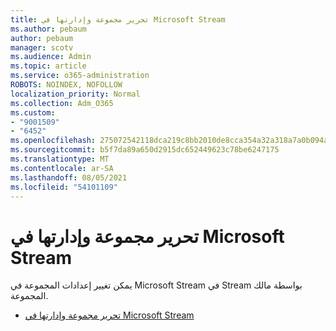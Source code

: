 ```yaml
---
title: تحرير مجموعة وإدارتها في Microsoft Stream
ms.author: pebaum
author: pebaum
manager: scotv
ms.audience: Admin
ms.topic: article
ms.service: o365-administration
ROBOTS: NOINDEX, NOFOLLOW
localization_priority: Normal
ms.collection: Adm_O365
ms.custom:
- "9001509"
- "6452"
ms.openlocfilehash: 275072542118dca219c8bb2010de8cca354a32a318a7a0b094a3ec77bedcbadc
ms.sourcegitcommit: b5f7da89a650d2915dc652449623c78be6247175
ms.translationtype: MT
ms.contentlocale: ar-SA
ms.lasthandoff: 08/05/2021
ms.locfileid: "54101109"
---
```

# <a name="edit-and-manage-a-group-in-microsoft-stream"></a>تحرير مجموعة وإدارتها في Microsoft Stream

يمكن تغيير إعدادات المجموعة في Microsoft Stream في Stream بواسطة مالك المجموعة.  

- [تحرير مجموعة وإدارتها في Microsoft Stream](https://docs.microsoft.com/stream/portal-manage-groups)
